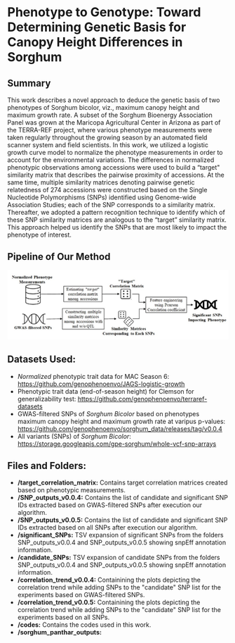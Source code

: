 <h1>Phenotype to Genotype: Toward Determining Genetic Basis for Canopy Height Differences in Sorghum </h1>

## Summary
This work describes a novel approach to deduce the genetic basis of two phenotypes of Sorghum bicolor, viz., maximum canopy height and maximum growth rate. A subset of the Sorghum Bioenergy Association Panel was grown at the Maricopa Agricultural Center in Arizona as part of the TERRA-REF project, where various phenotype measurements were taken regularly throughout the growing season by an automated field scanner system and field scientists. In this work, we utilized a logistic growth curve model to normalize the phenotype measurements in order to account for the environmental variations. The differences in normalized phenotypic observations among accessions were used to build a “target" similarity matrix that describes the pairwise proximity of accessions. At the same time, multiple similarity matrices denoting pairwise genetic relatedness of 274 accessions were constructed based on the Single Nucleotide Polymorphisms (SNPs) identified using Genome-wide Association Studies; each of the SNP corresponds to a similarity matrix. Thereafter, we adopted a pattern recognition technique to identify which of these SNP similarity matrices are analogous to the “target” similarity matrix. This approach helped us identify the SNPs that are most likely to impact the phenotype of interest.

## Pipeline of Our Method
![Image not available.](figures/Figure1.jpg)

## Datasets Used:
* _Normalized_ phenotypic trait data for MAC Season 6: https://github.com/genophenoenvo/JAGS-logistic-growth
* Phenotypic trait data (end-of-season height) for Clemson for generalizability test: https://github.com/genophenoenvo/terraref-datasets 
* GWAS-filtered SNPs of _Sorghum Bicolor_ based on phenotypes maximum canopy height and maximum growth rate at varipus p-values: https://github.com/genophenoenvo/sorghum_data/releases/tag/v0.0.4
* All variants (SNPs) of _Sorghum Bicolor_: https://storage.googleapis.com/gpe-sorghum/whole-vcf-snp-arrays

## Files and Folders:
* **/target_correlation_matrix:** Contains target correlation matrices created based on phenotypic measurements.
* **/SNP_outputs_v0.0.4:** Contains the list of candidate and significant SNP IDs extracted based on GWAS-filtered SNPs after execution our algorithm.
* **/SNP_outputs_v0.0.5:** Contains the list of candidate and significant SNP IDs extracted based on all SNPs after execution our algorithm.
* **/significant_SNPs:** TSV expansion of significant SNPs from the folders SNP_outputs_v0.0.4 and SNP_outputs_v0.0.5 showing snpEff annotation information.
* **/candidate_SNPs:** TSV expansion of candidate SNPs from the folders SNP_outputs_v0.0.4 and SNP_outputs_v0.0.5 showing snpEff annotation information.
* **/correlation_trend_v0.0.4:** Containining the plots depicting the correlation trend while adding SNPs to the "candidate" SNP list for the experiments based on GWAS-filtered SNPs.
* **/correlation_trend_v0.0.5:** Containining the plots depicting the correlation trend while adding SNPs to the "candidate" SNP list for the experiments based on all SNPs.
* **/codes:** Contains the codes used in this work.
* **/sorghum_panthar_outputs:**  
